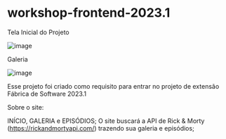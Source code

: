 ﻿# workshop-frontend-2023.1
 
 Tela Inicial do Projeto
 
 ![image](https://user-images.githubusercontent.com/122183830/229322645-aafe3c3d-c93b-446e-834b-06464d4843d1.png)

   
   Galeria
   
 ![image](https://user-images.githubusercontent.com/122183830/229322637-639687b5-fb9a-4c77-a77e-4a13ea44793f.png)
 
 

Esse projeto foi criado como requisito para entrar no projeto de extensão Fábrica de Software 2023.1




Sobre o site: 


INÍCIO, GALERIA e EPISÓDIOS;
O site buscará a API de Rick & Morty (https://rickandmortyapi.com/) trazendo sua galeria e episódios;
